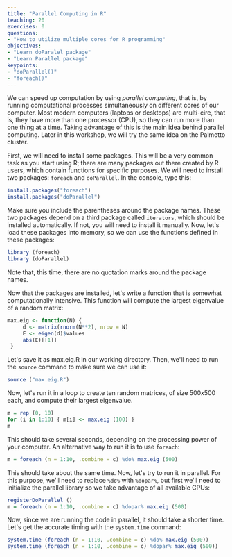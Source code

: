 ```yaml
---
title: "Parallel Computing in R"
teaching: 20
exercises: 0
questions:
- "How to utilize multiple cores for R programming"
objectives:
- "Learn doParalel package"
- "Learn Parallel package"
keypoints:
- "doParallel()"
- "foreach()"
---
```


<!--
- The `doParallel` package is a "parallel backend" for the foreach package. It provides a mechanism needed to execute foreach loops in parallel.
- The `foreach` package must be used in order to execute code in parallel.
- The user must register a parallel backend to use, otherwise foreach will execute tasks sequentially, even when the %dopar% operator is used
- User must register a parallel backend to use. To register doParallel to be used with foreach, you must call the registerDoParallel function.
-->

We can speed up computation by using *parallel computing*, that is, by running computational processes simultaneously on different cores of our computer. Most modern computers (laptops or desktops) are multi-cire, that is, they have more than one processor (CPU), so they can run more than one thing at a time. Taking advantage of this is the main idea behind parallel computing. Later in this workshop, we will try the same idea on the Palmetto cluster.

First, we will need to install some packages. This will be a very common task as you start using R; there are many packages out there created by R users, which contain functions for specific purposes. We will need to install two packages: `foreach` and `doParallel`. In the console, type this:

```r
install.packages("foreach")
install.packages("doParallel")
```
Make sure you include the parentheses around the package names. These two packages depend on a third package called `iterators`, which should be installed automatically. If not, you will need to install it manually. Now, let's load these packages into memory, so we can use the functions defined in these packages: 

```r
library (foreach)
library (doParallel)
```
Note that, this time, there are no quotation marks around the package names.

Now that the packages are installed, let's write a function that is somewhat computationally intensive. This function will compute the largest eigenvalue of a random matrix:

```r
max.eig <- function(N) {
     d <- matrix(rnorm(N**2), nrow = N)
     E <- eigen(d)$values
     abs(E)[[1]]
 }
```

Let's save it as max.eig.R in our working directory. Then, we'll need to run the `source` command to make sure we can use it:

```r
source ("max.eig.R")
```

Now, let's run it in a loop to create ten random matrices, of size 500x500 each, and compute their largest eigenvalue.

```r
m = rep (0, 10)
for (i in 1:10) { m[i] <- max.eig (100) }
m
```
This should take several seconds, depending on the processing power of your computer. An alternative way to run it is to use `foreach`:

```r
m = foreach (n = 1:10, .combine = c) %do% max.eig (500)
```

This should take about the same time. Now, let's try to run it in parallel. For this purpose, we'll need to replace `%do%` with `%dopar%`, but first we'll need to initialize the parallel library so we take advantage of all available CPUs:

```r
registerDoParallel ()
m = foreach (n = 1:10, .combine = c) %dopar% max.eig (500)
```

Now, since we are running the code in parallel, it should take a shorter time. Let's get the accurate timing with the `system.time` command:

```r
system.time (foreach (n = 1:10, .combine = c) %do% max.eig (500))
system.time (foreach (n = 1:10, .combine = c) %dopar% max.eig (500))
```

<!--
## 


## Using foreach package
```r
foreach(i=1:4, .combine='c') %do% max.eig(i,1)
```

**Nested foreach**
```r
k=1
foreach(i=1:4) %:%
   foreach(j=1:4) %do%{
      max.eig(k,1)
      k=k+1
    }      
```

## Using `doParallel`
Check the number of available cpus:
```r
library(doParallel)
co <- detectCores()-1
cl <- makeCluster(co)
registerDoParallel(cl)
```

Apply `doParallel` to `foreach`
```r
system.time(foreach(i=1:200, .combine='c') %do% max.eig(i,1))
system.time(foreach(i=1:200, .combine='c') %dopar% max.eig(i,1))
stopCluster(cl)
```

## Using Parallel and parLapply
(Note: this does not work in Windows, mostly applicable to run in Palmetto)
Check number of available processing cpus:
```r
library(parallel)
co <- detectCores()-1
cl <- makecluster(co)
``` 

Apply `parLapply`
```r
#Load necessary packages on the cluster workers
clusterExport(cl, c('max.eig'))
system.time(foreach(i=1:200, .combine='c') %do% max.eig(i,1))
system.time(parLapply(cl, 1:200, function(z) max.eig(z,1)))
stopCluster(cl)
```

## Using built-in Parallel inside packages
Many packages have built-in paralle function. Here we use a bootstraping package: `boot`
```r
library(boot)
# function to obtain regression weights
bs <- function(formula, data, indices) {
  d <- data[indices,] # allows boot to select sample
  fit <- lm(formula, d)
  return(coef(fit))
}
# bootstrapping with 1000 replications
system.time(results <- boot(data=mtcars, statistic=bs,
                R=10000, formula=mpg~wt+disp))

system.time(results <- boot(data=mtcars, statistic=bs,
                R=10000, formula=mpg~wt+disp,
                parallel = "snow",ncpus=2))
```

-->

